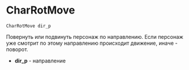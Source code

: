 # CharRotMove

```text
CharRotMove dir_p
```

Повернуть или подвинуть персонаж по направлению. Если персонаж уже смотрит по этому направлению происходит движение, иначе - поворот.

* **dir\_p** - направление

